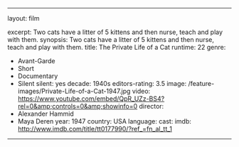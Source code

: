 ---

layout: film

excerpt: Two cats have a litter of 5 kittens and then nurse, teach and play with them.
synopsis: Two cats have a litter of 5 kittens and then nurse, teach and play with them.
title: The Private Life of a Cat
runtime: 22
genre:
- Avant-Garde 
- Short
- Documentary
- Silent
silent: yes
decade: 1940s
editors-rating: 3.5
image:  /feature-images/Private-Life-of-a-Cat-1947.jpg
video: https://www.youtube.com/embed/QpR_UZz-BS4?rel=0&amp;controls=0&amp;showinfo=0
director:  
- Alexander Hammid
- Maya Deren
year: 1947
country:  USA
language: 
cast:
imdb: http://www.imdb.com/title/tt0177990/?ref_=fn_al_tt_1

--- 